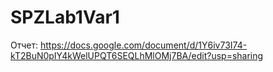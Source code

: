 # SPZLab1Var1

Отчет: https://docs.google.com/document/d/1Y6iv73I74-kT2BuN0pIY4kWelUPQT6SEQLhMlOMj7BA/edit?usp=sharing

